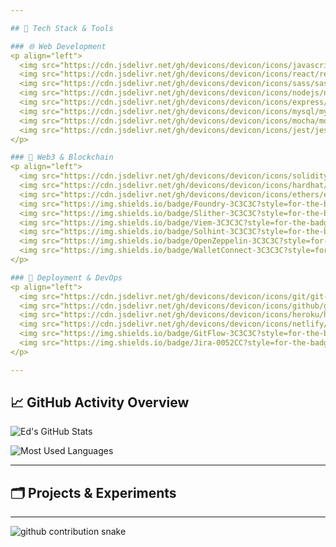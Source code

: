```yaml
---

## 🧠 Tech Stack & Tools

### 🌐 Web Development
<p align="left">
  <img src="https://cdn.jsdelivr.net/gh/devicons/devicon/icons/javascript/javascript-original.svg" width="40" />
  <img src="https://cdn.jsdelivr.net/gh/devicons/devicon/icons/react/react-original.svg" width="40" />
  <img src="https://cdn.jsdelivr.net/gh/devicons/devicon/icons/sass/sass-original.svg" width="40" />
  <img src="https://cdn.jsdelivr.net/gh/devicons/devicon/icons/nodejs/nodejs-original.svg" width="40" />
  <img src="https://cdn.jsdelivr.net/gh/devicons/devicon/icons/express/express-original.svg" width="40" />
  <img src="https://cdn.jsdelivr.net/gh/devicons/devicon/icons/mysql/mysql-original.svg" width="40" />
  <img src="https://cdn.jsdelivr.net/gh/devicons/devicon/icons/mocha/mocha-plain.svg" width="40" />
  <img src="https://cdn.jsdelivr.net/gh/devicons/devicon/icons/jest/jest-plain.svg" width="40" />
</p>

### 🔗 Web3 & Blockchain
<p align="left">
  <img src="https://cdn.jsdelivr.net/gh/devicons/devicon/icons/solidity/solidity-original.svg" width="40" />
  <img src="https://cdn.jsdelivr.net/gh/devicons/devicon/icons/hardhat/hardhat-plain.svg" width="40" />
  <img src="https://cdn.jsdelivr.net/gh/devicons/devicon/icons/ethers/ethers-original.svg" width="40" />
  <img src="https://img.shields.io/badge/Foundry-3C3C3C?style=for-the-badge&logo=foundry&logoColor=white" />
  <img src="https://img.shields.io/badge/Slither-3C3C3C?style=for-the-badge&logo=slither&logoColor=white" />
  <img src="https://img.shields.io/badge/Viem-3C3C3C?style=for-the-badge" />
  <img src="https://img.shields.io/badge/Solhint-3C3C3C?style=for-the-badge" />
  <img src="https://img.shields.io/badge/OpenZeppelin-3C3C3C?style=for-the-badge&logo=OpenZeppelin&logoColor=white" />
  <img src="https://img.shields.io/badge/WalletConnect-3C3C3C?style=for-the-badge" />
</p>

### 🚀 Deployment & DevOps
<p align="left">
  <img src="https://cdn.jsdelivr.net/gh/devicons/devicon/icons/git/git-original.svg" width="40" />
  <img src="https://cdn.jsdelivr.net/gh/devicons/devicon/icons/github/github-original.svg" width="40" />
  <img src="https://cdn.jsdelivr.net/gh/devicons/devicon/icons/heroku/heroku-original.svg" width="40" />
  <img src="https://cdn.jsdelivr.net/gh/devicons/devicon/icons/netlify/netlify-original.svg" width="40" />
  <img src="https://img.shields.io/badge/GitFlow-3C3C3C?style=for-the-badge" />
  <img src="https://img.shields.io/badge/Jira-0052CC?style=for-the-badge&logo=jira&logoColor=white" />
</p>

---
```


## 📈 GitHub Activity Overview

<p align="left">
  <img src="https://github-readme-stats.vercel.app/api?username=your-username&show_icons=true&theme=tokyonight&hide_border=true" alt="Ed's GitHub Stats" />
</p>

<p align="left">
  <img src="https://github-readme-stats.vercel.app/api/top-langs/?username=your-username&layout=compact&theme=tokyonight&hide_border=true" alt="Most Used Languages" />
</p>

---

## 🗂️ Projects & Experiments

---

<picture>
  <source media="(prefers-color-scheme: dark)" srcset="https://raw.githubusercontent.com/edwardvey/edwardvey/output/github-contribution-grid-snake-dark.svg" />
  <source media="(prefers-color-scheme: light)" srcset="https://raw.githubusercontent.com/edwardvey/edwardvey/output/github-contribution-grid-snake.svg" />
  <img alt="github contribution snake" src="https://raw.githubusercontent.com/edwardvey/edwardvey/output/github-contribution-grid-snake.svg" />
</picture>

